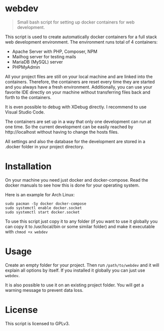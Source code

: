 # webdev
> Small bash script for setting up docker containers for web development.

This script is used to create automatically docker containers for a full stack web development environment. The environment runs total of 4 containers:
* Apache Server with PHP, Composer, NPM
* Mailhog server for testing mails
* MariaDB (MySQL) server
* PHPMyAdmin

All your project files are still on your local machine and are linked into the containers. Therefore, the containers are reset every time they are started and you always have a fresh environment. Additionally, you can use your favorite IDE directly on your machine without transferring files back and forth to the containers.

It is even possible to debug with XDebug directly. I recommend to use Visual Studio Code.

The containers are set up in a way that only one development can run at one time. So the current development can be easily reached by http://localhost without having to change the hosts files.

All settings and also the database for the development are stored in a .docker folder in your project directory.

# Installation

On your machine you need just docker and docker-compose. Read the docker manuals to see how this is done for your operating system.

Here is an example for Arch Linux:
```
sudo pacman -Sy docker docker-compose
sudo systemctl enable docker.socket
sudo systemctl start docker.socket
```

To use this script just copy it to any folder (if you want to use it globally you can copy it to /usr/local/bin or some similar folder) and make it executable with `chmod +x webdev`

# Usage

Create an empty folder for your project. Then run `/path/to/webdev` and it will explain all options by itself. If you installed it globally you can just use `webdev`.

It is also possible to use it on an existing project folder. You will get a warning message to prevent data loss.

# License

This script is licensed to GPLv3.

